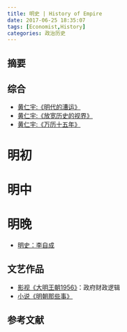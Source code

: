 ```yaml
---
title: 明史 | History of Empire
date: 2017-06-25 18:35:07
tags: [Economist,History]
categories: 政治历史
---
```

## 摘要

<!--more-->

## 综合

- [黄仁宇:《明代的漕运》](https://riboseyim.github.io/2017/05/28/History-Caoyun/)
- [黄仁宇:《放宽历史的视界》](http://www.jianshu.com/p/8376f08e6b90)
- [黄仁宇:《万历十五年》](http://www.jianshu.com/p/b2bc9871d129)

# 明初

# 明中

# 明晚

- [明史：李自成](https://riboseyim.github.io/2017/06/25/MrLizicheng/)

## 文艺作品

- [影视《大明王朝1956》](#)：政府财政逻辑
- [小说《明朝那些事》](#)


## 参考文献
